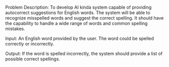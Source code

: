 Problem Description: To develop AI kinda system capable of providing autocorrect suggestions for 
English words. The system will be able to recognize misspelled words and suggest the correct spelling. 
It should have the capability to handle a wide range of words and common spelling mistakes.

Input: An English word provided by the user. The word could be spelled correctly or incorrectly.

Output:  If the word is spelled incorrectly, the system should provide a list of possible correct spellings.